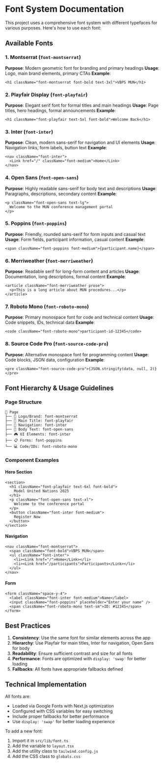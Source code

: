 # Font System Documentation

This project uses a comprehensive font system with different typefaces for various purposes. Here's how to use each font:

## Available Fonts

### 1. **Montserrat** (`font-montserrat`)
**Purpose**: Modern geometric font for branding and primary headings
**Usage**: Logo, main brand elements, primary CTAs
**Example**: 
```tsx
<h1 className="font-montserrat font-bold text-3xl">VBPS MUN</h1>
```

### 2. **Playfair Display** (`font-playfair`)
**Purpose**: Elegant serif font for formal titles and main headings
**Usage**: Page titles, hero headings, formal announcements
**Example**:
```tsx
<h1 className="font-playfair text-5xl font-bold">Welcome Back</h1>
```

### 3. **Inter** (`font-inter`)
**Purpose**: Clean, modern sans-serif for navigation and UI elements
**Usage**: Navigation links, form labels, button text
**Example**:
```tsx
<nav className="font-inter">
  <Link href="/" className="font-medium">Home</Link>
</nav>
```

### 4. **Open Sans** (`font-open-sans`)
**Purpose**: Highly readable sans-serif for body text and descriptions
**Usage**: Paragraphs, descriptions, secondary content
**Example**:
```tsx
<p className="font-open-sans text-lg">
  Welcome to the MUN conference management portal
</p>
```

### 5. **Poppins** (`font-poppins`)
**Purpose**: Friendly, rounded sans-serif for form inputs and casual text
**Usage**: Form fields, participant information, casual content
**Example**:
```tsx
<span className="font-poppins font-medium">{participant.name}</span>
```

### 6. **Merriweather** (`font-merriweather`)
**Purpose**: Readable serif for long-form content and articles
**Usage**: Documentation, long descriptions, formal content
**Example**:
```tsx
<article className="font-merriweather prose">
  <p>This is a long article about MUN procedures...</p>
</article>
```

### 7. **Roboto Mono** (`font-roboto-mono`)
**Purpose**: Primary monospace font for code and technical content
**Usage**: Code snippets, IDs, technical data
**Example**:
```tsx
<code className="font-roboto-mono">participant-id-12345</code>
```

### 8. **Source Code Pro** (`font-source-code-pro`)
**Purpose**: Alternative monospace font for programming content
**Usage**: Code blocks, JSON data, configuration
**Example**:
```tsx
<pre className="font-source-code-pro">{JSON.stringify(data, null, 2)}</pre>
```

## Font Hierarchy & Usage Guidelines

### Page Structure
```
📄 Page
├── 🎯 Logo/Brand: font-montserrat
├── 📖 Main Title: font-playfair  
├── 🧭 Navigation: font-inter
├── 📝 Body Text: font-open-sans
├── 🎮 UI Elements: font-inter
├── 📋 Forms: font-poppins
└── 💻 Code/IDs: font-roboto-mono
```

### Component Examples

#### Hero Section
```tsx
<section>
  <h1 className="font-playfair text-6xl font-bold">
    Model United Nations 2025
  </h1>
  <p className="font-open-sans text-xl">
    Welcome to the conference portal
  </p>
  <button className="font-inter font-medium">
    Register Now
  </button>
</section>
```

#### Navigation
```tsx
<nav className="font-montserrat">
  <span className="font-bold">VBPS MUN</span>
  <ul className="font-inter">
    <li><Link href="/">Home</Link></li>
    <li><Link href="/participants">Participants</Link></li>
  </ul>
</nav>
```

#### Form
```tsx
<form className="space-y-4">
  <label className="font-inter font-medium">Name</label>
  <input className="font-poppins" placeholder="Enter your name" />
  <span className="font-roboto-mono text-sm">ID: #12345</span>
</form>
```

## Best Practices

1. **Consistency**: Use the same font for similar elements across the app
2. **Hierarchy**: Use Playfair for main titles, Inter for navigation, Open Sans for body
3. **Readability**: Ensure sufficient contrast and size for all fonts
4. **Performance**: Fonts are optimized with `display: 'swap'` for better loading
5. **Fallbacks**: All fonts have appropriate fallbacks defined

## Technical Implementation

All fonts are:
- Loaded via Google Fonts with Next.js optimization
- Configured with CSS variables for easy switching
- Include proper fallbacks for better performance
- Use `display: 'swap'` for better loading experience

To add a new font:
1. Import it in `src/lib/font.ts`
2. Add the variable to `layout.tsx`
3. Add the utility class to `tailwind.config.js`
4. Add the CSS class to `globals.css`
